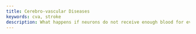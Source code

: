 ```yaml
---
title: Cerebro-vascular Diseases
keywords: cva, stroke
description: What happens if neurons do not receive enough blood for even a few seconds?
---
```

